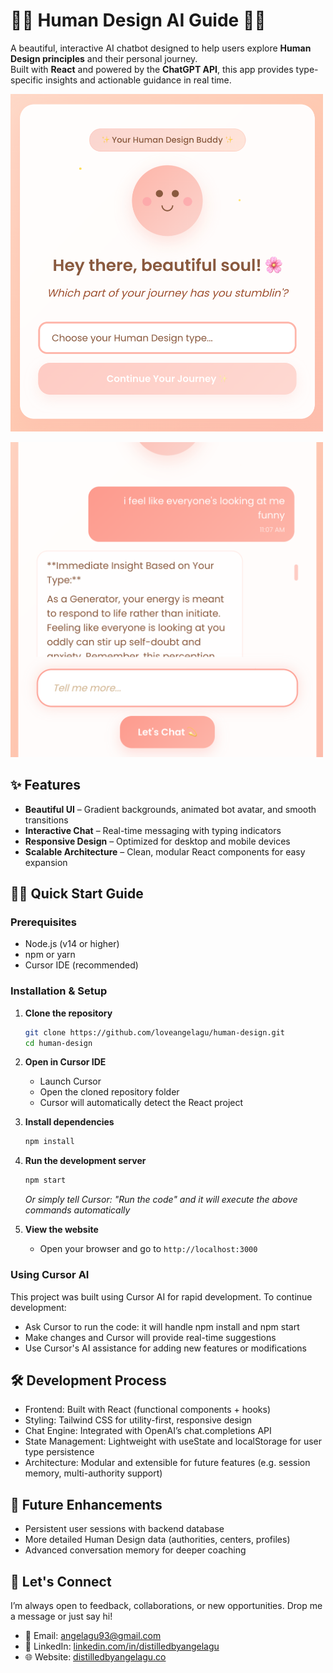 # 🤖💫 Human Design AI Guide 💬🌈

A beautiful, interactive AI chatbot designed to help users explore **Human Design principles** and their personal journey.  
Built with **React** and powered by the **ChatGPT API**, this app provides type-specific insights and actionable guidance in real time.

<p align="center">
  <img src="./screenshots/1.png" width="500" style="margin-right: 10px;" />
</p>
<p align="center">
  <img src="./screenshots/5.png" width="500" style="margin-right: 10px;" />
</p>

## ✨ Features

- **Beautiful UI** – Gradient backgrounds, animated bot avatar, and smooth transitions  
- **Interactive Chat** – Real-time messaging with typing indicators  
- **Responsive Design** – Optimized for desktop and mobile devices  
- **Scalable Architecture** – Clean, modular React components for easy expansion  

## 🏃‍♂️ Quick Start Guide

### Prerequisites
- Node.js (v14 or higher)
- npm or yarn
- Cursor IDE (recommended)

### Installation & Setup

1. **Clone the repository**
   ```bash
   git clone https://github.com/loveangelagu/human-design.git
   cd human-design
   ```

2. **Open in Cursor IDE**
   - Launch Cursor
   - Open the cloned repository folder
   - Cursor will automatically detect the React project

3. **Install dependencies**
   ```bash
   npm install
   ```

4. **Run the development server**
   ```bash
   npm start
   ```
   *Or simply tell Cursor: "Run the code" and it will execute the above commands automatically*

5. **View the website**
   - Open your browser and go to `http://localhost:3000`

### Using Cursor AI
This project was built using Cursor AI for rapid development. To continue development:
- Ask Cursor to run the code: it will handle npm install and npm start
- Make changes and Cursor will provide real-time suggestions
- Use Cursor's AI assistance for adding new features or modifications

## 🛠 Development Process
- Frontend: Built with React (functional components + hooks)
- Styling: Tailwind CSS for utility-first, responsive design
- Chat Engine: Integrated with OpenAI’s chat.completions API
- State Management: Lightweight with useState and localStorage for user type persistence
- Architecture: Modular and extensible for future features (e.g. session memory, multi-authority support)

## 🦄 Future Enhancements
- Persistent user sessions with backend database
- More detailed Human Design data (authorities, centers, profiles)
- Advanced conversation memory for deeper coaching

## 🤝 Let's Connect

I’m always open to feedback, collaborations, or new opportunities. Drop me a message or just say hi!

- 📩 Email: [angelagu93@gmail.com](mailto:angelagu93@gmail.com)
- 💼 LinkedIn: [linkedin.com/in/distilledbyangelagu](https://www.linkedin.com/in/distilledbyangelagu/)
- 🌐 Website: [distilledbyangelagu.co](https://distilledbyangelagu.co/)




